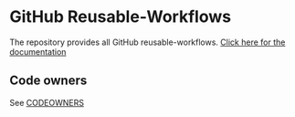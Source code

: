 # GitHub Reusable-Workflows

The repository provides all GitHub reusable-workflows. [Click here for the documentation](https://clevershuttle.atlassian.net/wiki/spaces/CI/pages/3607494720/Workflows)

## Code owners

See [CODEOWNERS](CODEOWNERS)


